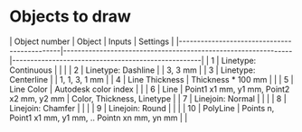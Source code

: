 # Objects to draw

| Object number        | Object               | Inputs                                                        | Settings                                           |
|---------------------------------------------|---------------------------------------------------------------|----------------------------------------------------|
| 1                    | Linetype: Continuous |                                                               |                                                    |
| 2                    | Linetype: Dashline   |                                                               | 3, 3  mm                                           |
| 3                    | Linetype: Centerline |                                                               | 1, 1, 3, 1 mm                                      |
| 4                    | Line Thickness       | Thickness * 100 mm                                            |                                                    |
| 5                    | Line Color           | Autodesk color index                                          |                                                    |
| 6                    | Line                 | Point1 x1 mm, y1 mm, Point2 x2 mm, y2 mm                      | Color, Thickness, Linetype                         |
| 7                    | Linejoin: Normal     |                                                               |                                                    |
| 8                    | Linejoin: Chamfer    |                                                               |                                                    |
| 9                    | Linejoin: Round      |                                                               |                                                    |
| 10                   | PolyLine             | Points n, Point1 x1 mm, y1 mm, .. Pointn xn mm, yn mm         |                                                    |
